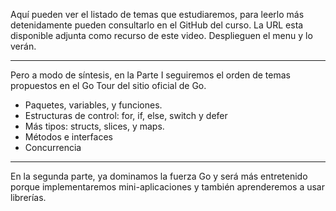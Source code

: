 Aquí pueden ver el listado de temas que estudiaremos, para leerlo más detenidamente pueden consultarlo en el GitHub del curso. La URL esta disponible adjunta como recurso de este video. Desplieguen el menu y lo verán.

---

Pero a modo de síntesis, en la Parte I seguiremos el orden de temas propuestos en el Go Tour del sitio oficial de Go.

- Paquetes, variables, y funciones.
- Estructuras de control: for, if, else, switch y defer
- Más tipos: structs, slices, y maps.
- Métodos e interfaces
- Concurrencia

---

En la segunda parte, ya dominamos la fuerza Go y será más entretenido porque implementaremos mini-aplicaciones y también aprenderemos a usar librerías.